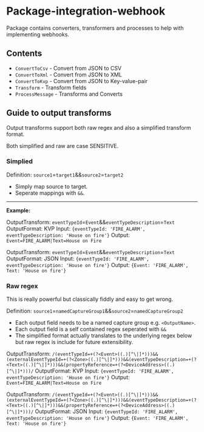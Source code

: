 # Package-integration-webhook

Package contains converters, transformers and processes to help with implementing webhooks.

## Contents

- `ConvertToCsv` - Convert from JSON to CSV
- `ConvertToXml` - Convert from JSON to XML
- `ConvertToKvp` - Convert from JSON to Key-value-pair
- `Transform` - Transform fields
- `ProcessMessage` - Transforms and Converts

## Guide to output transforms

Output transforms support both raw regex and also a simplified transform format.

Both simplified and raw are case SENSITIVE.

### Simplied

Definition: `source1`=`target1`&&`source2`=`target2`

- Simply map source to target.
- Seperate mappings with `&&`.

----

**Example:** 

OutputTransform: `eventTypeId`=`Event`&&`eventTypeDescription`=`Text`
OutputFormat: KVP
Input: `{eventTypeId: 'FIRE_ALARM', eventTypeDescription: 'House on fire'}`
Output: `Event=FIRE_ALARM|Text=House on Fire`

OutputTransform: `eventTypeId`=`Event`&&`eventTypeDescription`=`Text`
OutputFormat: JSON
Input: `{eventTypeId: 'FIRE_ALARM', eventTypeDescription: 'House on fire'}`
Output: `{Event: 'FIRE_ALARM', Text: 'House on fire'}`


### Raw regex

This is really powerful but classically fiddly and easy to get wrong.

Definition: `source1`=`namedCaptureGroup1`&&`source2`=`namedCaptureGroup2`

- Each output field needs to be a named capture group e.g. `<OutputName>`.
- Each output field is a self contained regex seperated with `&&`
- The simplified format actually translates to the underlying regex below but raw regex is include for future extensibility. 

OutputTransform: `/(eventTypeId=+(?<Event>((.)[^\|]*)))&&(externalEventTypeId=+(?<Zone>((.)[^\|]*)))&&(eventTypeDescription=+(?<Text>((.)[^\|]*)))&&(propertyReference=+(?<DeviceAddress>((.)[^\|]*)))/`
OutputFormat: KVP
Input: `{eventTypeId: 'FIRE_ALARM', eventTypeDescription: 'House on fire'}`
Output: `Event=FIRE_ALARM|Text=House on Fire`

OutputTransform: `/(eventTypeId=+(?<Event>((.)[^\|]*)))&&(externalEventTypeId=+(?<Zone>((.)[^\|]*)))&&(eventTypeDescription=+(?<Text>((.)[^\|]*)))&&(propertyReference=+(?<DeviceAddress>((.)[^\|]*)))/`
OutputFormat: JSON
Input: `{eventTypeId: 'FIRE_ALARM', eventTypeDescription: 'House on fire'}`
Output: `{Event: 'FIRE_ALARM', Text: 'House on fire'}`